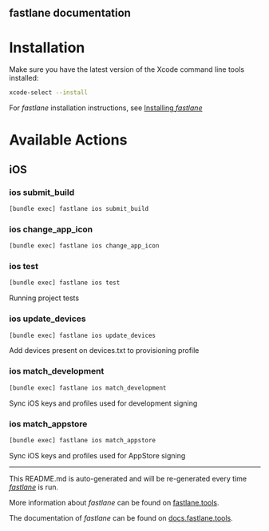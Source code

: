 fastlane documentation
----

# Installation

Make sure you have the latest version of the Xcode command line tools installed:

```sh
xcode-select --install
```

For _fastlane_ installation instructions, see [Installing _fastlane_](https://docs.fastlane.tools/#installing-fastlane)

# Available Actions

## iOS

### ios submit_build

```sh
[bundle exec] fastlane ios submit_build
```



### ios change_app_icon

```sh
[bundle exec] fastlane ios change_app_icon
```



### ios test

```sh
[bundle exec] fastlane ios test
```

Running project tests

### ios update_devices

```sh
[bundle exec] fastlane ios update_devices
```

Add devices present on devices.txt to provisioning profile

### ios match_development

```sh
[bundle exec] fastlane ios match_development
```

Sync iOS keys and profiles used for development signing

### ios match_appstore

```sh
[bundle exec] fastlane ios match_appstore
```

Sync iOS keys and profiles used for AppStore signing

----

This README.md is auto-generated and will be re-generated every time [_fastlane_](https://fastlane.tools) is run.

More information about _fastlane_ can be found on [fastlane.tools](https://fastlane.tools).

The documentation of _fastlane_ can be found on [docs.fastlane.tools](https://docs.fastlane.tools).

